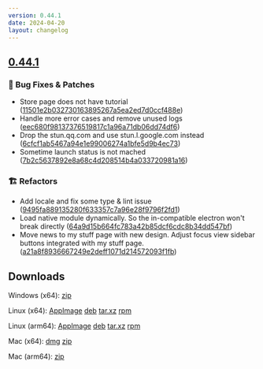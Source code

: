 ```yaml
---
version: 0.44.1
date: 2024-04-20
layout: changelog
---
```

## [0.44.1](#0.44.1)
### 🐛 Bug Fixes & Patches

- Store page does not have tutorial ([11501e2b032730163895267a5ea2ed7d0ccf488e](https://github.com/Voxelum/x-minecraft-launcher/commit/11501e2b032730163895267a5ea2ed7d0ccf488e))
- Handle more error cases and remove unused logs ([eec680f98137376519817c1a96a71db06dd74df6](https://github.com/Voxelum/x-minecraft-launcher/commit/eec680f98137376519817c1a96a71db06dd74df6))
- Drop the stun.qq.com and use stun.l.google.com instead ([6cfcf1ab5467a94e1e99006274a1bfe5d9b4ec73](https://github.com/Voxelum/x-minecraft-launcher/commit/6cfcf1ab5467a94e1e99006274a1bfe5d9b4ec73))
- Sometime launch status is not mached ([7b2c5637892e8a68c4d208514b4a033720981a16](https://github.com/Voxelum/x-minecraft-launcher/commit/7b2c5637892e8a68c4d208514b4a033720981a16))
### 🏗️ Refactors

- Add locale and fix some type & lint issue ([9495fa889135280f633357c7a96e28f9796f2fd1](https://github.com/Voxelum/x-minecraft-launcher/commit/9495fa889135280f633357c7a96e28f9796f2fd1))
- Load native module dynamically. So the in-compatible electron won't break directly ([64a9d15b664fc783a42b85dcf6cdc8b34dd547bf](https://github.com/Voxelum/x-minecraft-launcher/commit/64a9d15b664fc783a42b85dcf6cdc8b34dd547bf))
- Move news to my stuff page with new design. Adjust focus view sidebar buttons integrated with my stuff page. ([a21a8f8936667249e2deff1071d214572093f1fb](https://github.com/Voxelum/x-minecraft-launcher/commit/a21a8f8936667249e2deff1071d214572093f1fb))
## Downloads

Windows (x64): [zip](https://github.com/Voxelum/x-minecraft-launcher/releases/download/v0.44.1/xmcl-0.44.1-win32-x64.zip)

Linux (x64): [AppImage](https://github.com/Voxelum/x-minecraft-launcher/releases/download/v0.44.1/xmcl-0.44.1-x86_64.AppImage) [deb](https://github.com/Voxelum/x-minecraft-launcher/releases/download/v0.44.1/xmcl-0.44.1-amd64.deb) [tar.xz](https://github.com/Voxelum/x-minecraft-launcher/releases/download/v0.44.1/xmcl-0.44.1-x64.tar.xz) [rpm](https://github.com/Voxelum/x-minecraft-launcher/releases/download/v0.44.1/xmcl-0.44.1-x86_64.rpm)

Linux (arm64): [AppImage](https://github.com/Voxelum/x-minecraft-launcher/releases/download/v0.44.1/xmcl-0.44.1-arm64.AppImage) [deb](https://github.com/Voxelum/x-minecraft-launcher/releases/download/v0.44.1/xmcl-0.44.1-arm64.deb) [tar.xz](https://github.com/Voxelum/x-minecraft-launcher/releases/download/v0.44.1/xmcl-0.44.1-arm64.tar.xz) [rpm](https://github.com/Voxelum/x-minecraft-launcher/releases/download/v0.44.1/xmcl-0.44.1-aarch64.rpm)

Mac (x64): [dmg](https://github.com/Voxelum/x-minecraft-launcher/releases/download/v0.44.1/xmcl-0.44.1.dmg) [zip](https://github.com/Voxelum/x-minecraft-launcher/releases/download/v0.44.1/xmcl-0.44.1-darwin-x64.zip)

Mac (arm64): [zip](https://github.com/Voxelum/x-minecraft-launcher/releases/download/v0.44.1/xmcl-0.44.1-darwin-arm64.zip)

